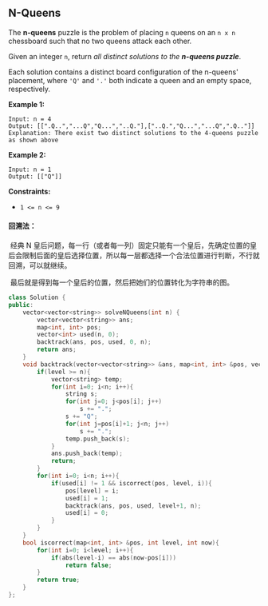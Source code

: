 ## N-Queens

The **n-queens** puzzle is the problem of placing `n` queens on an `n x n` chessboard such that no two queens attack each other.

Given an integer `n`, return *all distinct solutions to the **n-queens puzzle***.

Each solution contains a distinct board configuration of the n-queens' placement, where `'Q'` and `'.'` both indicate a queen and an empty space, respectively.

**Example 1:**

```
Input: n = 4
Output: [[".Q..","...Q","Q...","..Q."],["..Q.","Q...","...Q",".Q.."]]
Explanation: There exist two distinct solutions to the 4-queens puzzle as shown above
```

**Example 2:**

```
Input: n = 1
Output: [["Q"]]
```

**Constraints:**

- `1 <= n <= 9`

#### 回溯法：

​		经典 N 皇后问题，每一行（或者每一列）固定只能有一个皇后，先确定位置的皇后会限制后面的皇后选择位置，所以每一层都选择一个合法位置进行判断，不行就回溯，可以就继续。

​		最后就是得到每一个皇后的位置，然后把她们的位置转化为字符串的图。

```c++
class Solution {
public:
    vector<vector<string>> solveNQueens(int n) {
        vector<vector<string>> ans;
        map<int, int> pos;
        vector<int> used(n, 0);
        backtrack(ans, pos, used, 0, n);
        return ans;
    }
    void backtrack(vector<vector<string>> &ans, map<int, int> &pos, vector<int> &used, int level, int n){
        if(level >= n){
            vector<string> temp;
            for(int i=0; i<n; i++){
                string s;
                for(int j=0; j<pos[i]; j++)
                    s += ".";
                s += "Q";
                for(int j=pos[i]+1; j<n; j++)
                    s += ".";
                temp.push_back(s);
            }
            ans.push_back(temp);
            return;
        }
        for(int i=0; i<n; i++){
            if(used[i] != 1 && iscorrect(pos, level, i)){
                pos[level] = i;
                used[i] = 1;
                backtrack(ans, pos, used, level+1, n);
                used[i] = 0;
            }
        }
    }
    bool iscorrect(map<int, int> &pos, int level, int now){
        for(int i=0; i<level; i++){
            if(abs(level-i) == abs(now-pos[i]))
                return false;
        }
        return true;
    }
};
```

